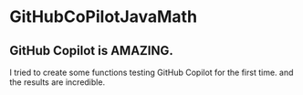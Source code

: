 # GitHubCoPilotJavaMath
<h2>GitHub Copilot is AMAZING.</h2>
I tried to create some functions testing GitHub Copilot for the first time. and the results are incredible.
